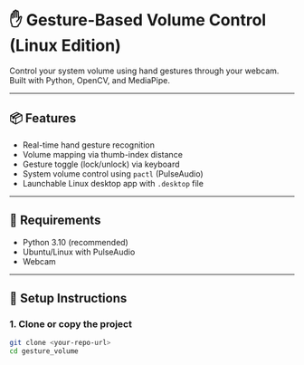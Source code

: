 # ✋ Gesture-Based Volume Control (Linux Edition)

Control your system volume using hand gestures through your webcam. Built with Python, OpenCV, and MediaPipe.

---

## 📦 Features

- Real-time hand gesture recognition
- Volume mapping via thumb-index distance
- Gesture toggle (lock/unlock) via keyboard
- System volume control using `pactl` (PulseAudio)
- Launchable Linux desktop app with `.desktop` file

---

## 🔧 Requirements

- Python 3.10 (recommended)
- Ubuntu/Linux with PulseAudio
- Webcam

---

## 📁 Setup Instructions

### 1. Clone or copy the project

```bash
git clone <your-repo-url>
cd gesture_volume
